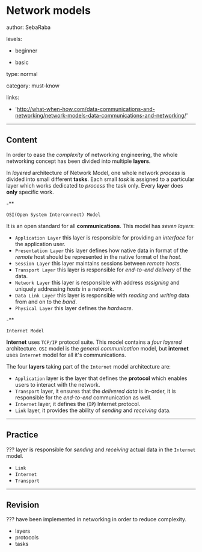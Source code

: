 # Network models
author: SebaRaba

levels:

  - beginner

  - basic

type: normal

category: must-know

links:

  - 'http://what-when-how.com/data-communications-and-networking/network-models-data-communications-and-networking/'

---
## Content

In order to ease the *complexity* of networking engineering, the whole networking concept has been divided into multiple **layers**.

In *layered* architecture of Network Model, one whole network *process* is divided into small different **tasks**. Each small *task* is assigned to a particular layer which works dedicated to *process* the task only. Every **layer** does **only** specific work.

-**

`OSI(Open System Interconnect) Model`

It is an open standard for all **communications**. This model has *seven layers*:

- `Application Layer` this layer is responsible for providing an *interface* for the application user.
- `Presentation Layer` this layer defines how native data in format of the *remote* host should be represented in the native format of the *host*.
- `Session Layer` this layer maintains sessions between *remote hosts*.
- `Transport Layer` this layer is responsible for *end-to-end delivery* of the data.
- `Network Layer` this layer is responsible with address *assigning* and uniquely addressing *hosts* in a network.
- `Data Link Layer` this layer is responsible with *reading* and *writing* data from and on to the *band*.  
- `Physical Layer` this layer defines the *hardware*.

-**

`Internet Model`

**Internet** uses `TCP/IP` protocol suite. This model contains a *four layered* architecture. `OSI` model is the *general communication* model, but **internet** uses `Internet` model for all it's communications.

The four **layers** taking part of the `Internet` model architecture are:

- `Application` layer is the layer that defines the **protocol** which enables users to interact with the network.
- `Transport` layer, it ensures that the *delivered data* is in-order, it is responsible for the *end-to-end* communication as well.
- `Internet` layer, it defines the (`IP`) Internet protocol.
- `Link` layer, it provides the ability of *sending* and *receiving* data.


---
## Practice

??? layer is responsible for *sending* and *receiving* actual data in the `Internet` model.

* `Link`
* `Internet`
* `Transport`

---
## Revision

??? have been implemented in networking in order to reduce complexity.

* layers
* protocols
* tasks

